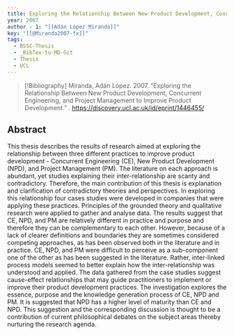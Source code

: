 ```yaml
---
title: Exploring the Relationship Between New Product Development, Concurrent Engineering, and Project Management to Improve Product Development
year: 2007
author - 1: "[[Adán López Miranda]]"
key: "[[@Miranda2007-fx]]"
tags:
  - BSSC-Thesis
  - _BibTex-to-MD-Git
  - Thesis
  - UCL
---
```


> [!Bibliography]
> Miranda, Adán López. 2007. “Exploring the Relationship Between New Product Development, Concurrent Engineering, and Project Management to Improve Product Development.” . https://discovery.ucl.ac.uk/id/eprint/1446455/

## Abstract
This thesis describes the results of research aimed at exploring the relationship between three different practices to improve product development -  Concurrent Engineering (CE), New Product Development (NPD), and Project Management (PM). The literature on each approach is abundant, yet studies explaining their inter-relationship are scanty and contradictory. Therefore, the main contribution of this thesis is explanation and clarification of contradictory theories and perspectives. In exploring this relationship four cases studies were developed in companies that were applying these practices. Principles of the grounded theory and qualitative research were applied to gather and analyse data. The results suggest that CE, NPD, and PM are relatively different in practice and purpose and therefore they can be complementary to each other. However, because of a lack of clearer definitions and boundaries they are sometimes considered competing approaches, as has been observed both in the literature and in practice. CE, NPD, and PM were difficult to perceive as a sub-component one of the other as has been suggested in the literature. Rather, inter-linked process models seemed to better explain how the inter-relationship was understood and applied. The data gathered from the case studies suggest cause-effect relationships that may guide practitioners to implement or improve their product development practices. The investigation explores the essence, purpose and the knowledge generation process of CE, NPD and PM. It is suggested that NPD has a higher level of maturity than CE and NPD. This suggestion and the corresponding discussion is thought to be a contribution of current philosophical debates on the subject areas thereby nurturing the research agenda.